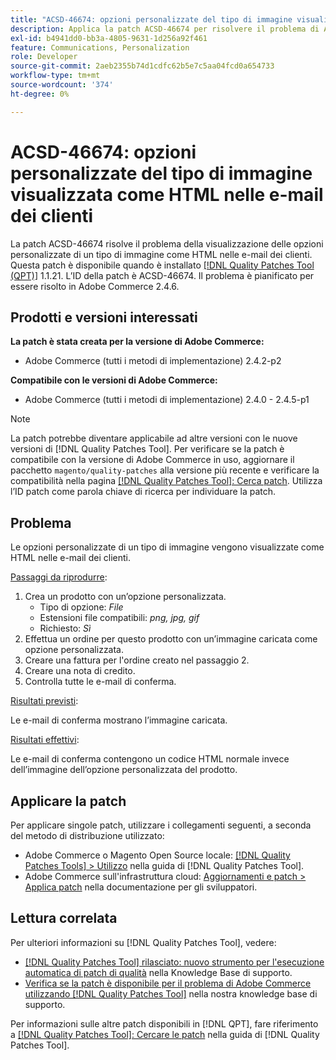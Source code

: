 ```yaml
---
title: "ACSD-46674: opzioni personalizzate del tipo di immagine visualizzata come HTML nelle e-mail dei clienti"
description: Applica la patch ACSD-46674 per risolvere il problema di Adobe Commerce, in cui le opzioni personalizzate del tipo di immagine vengono visualizzate come HTML nelle e-mail dei clienti.
exl-id: b4941dd0-bb3a-4805-9631-1d256a92f461
feature: Communications, Personalization
role: Developer
source-git-commit: 2aeb2355b74d1cdfc62b5e7c5aa04fcd0a654733
workflow-type: tm+mt
source-wordcount: '374'
ht-degree: 0%

---
```


# ACSD-46674: opzioni personalizzate del tipo di immagine visualizzata come HTML nelle e-mail dei clienti

La patch ACSD-46674 risolve il problema della visualizzazione delle opzioni personalizzate di un tipo di immagine come HTML nelle e-mail dei clienti. Questa patch è disponibile quando è installato [[!DNL Quality Patches Tool (QPT)]](/help/announcements/adobe-commerce-announcements/magento-quality-patches-released-new-tool-to-self-serve-quality-patches.md) 1.1.21. L’ID della patch è ACSD-46674. Il problema è pianificato per essere risolto in Adobe Commerce 2.4.6.

## Prodotti e versioni interessati

**La patch è stata creata per la versione di Adobe Commerce:**

* Adobe Commerce (tutti i metodi di implementazione) 2.4.2-p2

**Compatibile con le versioni di Adobe Commerce:**

* Adobe Commerce (tutti i metodi di implementazione) 2.4.0 - 2.4.5-p1

>[!NOTE]
>
>La patch potrebbe diventare applicabile ad altre versioni con le nuove versioni di [!DNL Quality Patches Tool]. Per verificare se la patch è compatibile con la versione di Adobe Commerce in uso, aggiornare il pacchetto `magento/quality-patches` alla versione più recente e verificare la compatibilità nella pagina [[!DNL Quality Patches Tool]: Cerca patch](https://experienceleague.adobe.com/tools/commerce-quality-patches/index.html). Utilizza l’ID patch come parola chiave di ricerca per individuare la patch.

## Problema

Le opzioni personalizzate di un tipo di immagine vengono visualizzate come HTML nelle e-mail dei clienti.

<u>Passaggi da riprodurre</u>:

1. Crea un prodotto con un’opzione personalizzata.
   * Tipo di opzione: *File*
   * Estensioni file compatibili: *png, jpg, gif*
   * Richiesto: *Sì*
1. Effettua un ordine per questo prodotto con un’immagine caricata come opzione personalizzata.
1. Creare una fattura per l&#39;ordine creato nel passaggio 2.
1. Creare una nota di credito.
1. Controlla tutte le e-mail di conferma.

<u>Risultati previsti</u>:

Le e-mail di conferma mostrano l’immagine caricata.

<u>Risultati effettivi</u>:

Le e-mail di conferma contengono un codice HTML normale invece dell’immagine dell’opzione personalizzata del prodotto.

## Applicare la patch

Per applicare singole patch, utilizzare i collegamenti seguenti, a seconda del metodo di distribuzione utilizzato:

* Adobe Commerce o Magento Open Source locale: [[!DNL Quality Patches Tools] > Utilizzo](https://experienceleague.adobe.com/docs/commerce-operations/tools/quality-patches-tool/usage.html) nella guida di [!DNL Quality Patches Tool].
* Adobe Commerce sull&#39;infrastruttura cloud: [Aggiornamenti e patch > Applica patch](https://experienceleague.adobe.com/en/docs/commerce-cloud-service/user-guide/develop/upgrade/apply-patches) nella documentazione per gli sviluppatori.

## Lettura correlata

Per ulteriori informazioni su [!DNL Quality Patches Tool], vedere:

* [[!DNL Quality Patches Tool] rilasciato: nuovo strumento per l&#39;esecuzione automatica di patch di qualità](/help/announcements/adobe-commerce-announcements/magento-quality-patches-released-new-tool-to-self-serve-quality-patches.md) nella Knowledge Base di supporto.
* [Verifica se la patch è disponibile per il problema di Adobe Commerce utilizzando  [!DNL Quality Patches Tool]](/help/support-tools/patches-available-in-qpt-tool/check-patch-for-magento-issue-with-magento-quality-patches.md) nella nostra knowledge base di supporto.

Per informazioni sulle altre patch disponibili in [!DNL QPT], fare riferimento a [[!DNL Quality Patches Tool]: Cercare le patch](https://experienceleague.adobe.com/tools/commerce-quality-patches/index.html) nella guida di [!DNL Quality Patches Tool].
